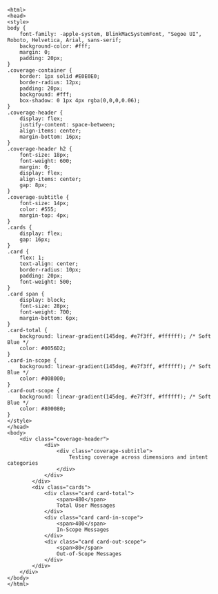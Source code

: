 
    <html>
    <head>
    <style>
    body {
        font-family: -apple-system, BlinkMacSystemFont, "Segoe UI", Roboto, Helvetica, Arial, sans-serif;
        background-color: #fff;
        margin: 0;
        padding: 20px;
    }
    .coverage-container {
        border: 1px solid #E0E0E0;
        border-radius: 12px;
        padding: 20px;
        background: #fff;
        box-shadow: 0 1px 4px rgba(0,0,0,0.06);
    }
    .coverage-header {
        display: flex;
        justify-content: space-between;
        align-items: center;
        margin-bottom: 16px;
    }
    .coverage-header h2 {
        font-size: 18px;
        font-weight: 600;
        margin: 0;
        display: flex;
        align-items: center;
        gap: 8px;
    }
    .coverage-subtitle {
        font-size: 14px;
        color: #555;
        margin-top: 4px;
    }
    .cards {
        display: flex;
        gap: 16px;
    }
    .card {
        flex: 1;
        text-align: center;
        border-radius: 10px;
        padding: 20px;
        font-weight: 500;
    }
    .card span {
        display: block;
        font-size: 28px;
        font-weight: 700;
        margin-bottom: 6px;
    }
    .card-total {
        background: linear-gradient(145deg, #e7f3ff, #ffffff); /* Soft Blue */
        color: #0056D2;
    }
    .card-in-scope {
        background: linear-gradient(145deg, #e7f3ff, #ffffff); /* Soft Blue */
        color: #008000;
    }
    .card-out-scope {
        background: linear-gradient(145deg, #e7f3ff, #ffffff); /* Soft Blue */
        color: #800080;
    }
    </style>
    </head>
    <body>
        <div class="coverage-header">
                <div>
                    <div class="coverage-subtitle">
                        Testing coverage across dimensions and intent categories
                    </div>
                </div>
            </div>
            <div class="cards">
                <div class="card card-total">
                    <span>480</span>
                    Total User Messages
                </div>
                <div class="card card-in-scope">
                    <span>400</span>
                    In-Scope Messages
                </div>
                <div class="card card-out-scope">
                    <span>80</span>
                    Out-of-Scope Messages
                </div>
            </div>
        </div>
    </body>
    </html>
    